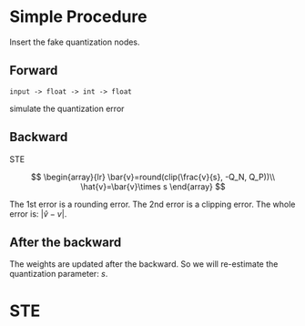# Simple Procedure

Insert the fake quantization nodes.

## Forward

	input -> float -> int -> float
simulate the quantization error
## Backward
STE

$$
\begin{array}{lr}
\bar{v}=round(clip(\frac{v}{s}, -Q_N, Q_P))\\
\hat{v}=\bar{v}\times s
\end{array}
$$

The 1st error is a rounding error.
The 2nd error is a clipping error.
The whole error is: $|\hat{v}-v|$.

## After the backward
The weights are updated after the backward.
So we will re-estimate the quantization parameter: $s$.

# STE

